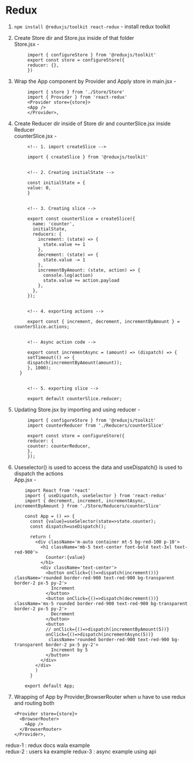 # Redux  

1. `npm install @reduxjs/toolkit react-redux` - install redux toolkit  
2. Create Store dir and Store.jsx inside of that folder  
Store.jsx -  

            import { configureStore } from '@reduxjs/toolkit'
            export const store = configureStore({
            reducer: {},
            })

4. Wrap the App component by Provider and Apply store in main.jsx -  

            import { store } from './Store/Store'
            import { Provider } from 'react-redux'
            <Provider store={store}>
            <App />
            </Provider>, 

6. Create Reducer dir inside of Store dir and counterSlice.jsx inside Reducer  
counterSlice.jsx -  


            <!-- 1. import createSlice -->
   
            import { createSlice } from '@reduxjs/toolkit'  


            <!-- 2. Creating initialState -->
   
            const initialState = {
            value: 0,
            }


            <!-- 3. Creating slice -->
   
            export const counterSlice = createSlice({
              name: 'counter',
              initialState,
              reducers: {
                increment: (state) => {
                  state.value += 1
                },
                decrement: (state) => {
                  state.value -= 1
                },
                incrementByAmount: (state, action) => {
                  console.log(action)
                  state.value += action.payload
                },
              },
            });


            <!-- 4. exporting actions -->
   
            export const { increment, decrement, incrementByAmount } = counterSlice.actions;  


            <!-- Async action code -->
   
            export const incrementAsync = (amount) => (dispatch) => {
            setTimeout(() => {
            dispatch(incrementByAmount(amount));
            }, 1000);
         }


            <!-- 5. exporting slice -->
   
            export default counterSlice.reducer;
   

8. Updating Store.jsx by importing and using reducer  -  

            import { configureStore } from '@reduxjs/toolkit'
            import counterReducer from './Reducers/counterSlice'

            export const store = configureStore({
            reducer: {
            counter: counterReducer,
            },
            });

10. Useselector() is used to access the data and useDispatch() is used to dispatch the actions  
App.jsx -  

            import React from 'react'
            import { useDispatch, useSelector } from 'react-redux'
            import { decrement, increment, incrementAsync, incrementByAmount } from './Store/Reducers/counterSlice'

            const App = () => {
              const {value}=useSelector(state=>state.counter);
              const dispatch=useDispatch();

              return (
                <div className='m-auto container mt-5 bg-red-100 p-10'>
                  <h1 className='mb-5 text-center font-bold text-3xl text-red-900'>
                    Counter:{value}
                  </h1>
                  <div className='text-center'>
                    <button onClick={()=>dispatch(increment())} className='rounded border-red-900 text-red-900 bg-transparent border-2 px-5 py-2'>
                      Increment
                    </button>
                    <button onClick={()=>dispatch(decrement())} className='mx-5 rounded border-red-900 text-red-900 bg-transparent border-2 px-5 py-2'>
                      Decrement
                    </button>
                    <button  
                    // onClick={()=>dispatch(incrementByAmount(5))}
                    onClick={()=>dispatch(incrementAsync(5))}
                     className='rounded border-red-900 text-red-900 bg-transparent border-2 px-5 py-2'>
                      Increment by 5
                    </button>
                  </div>
                </div>
                )
              }

            export default App;

11. Wrapping of App by Provider,BrowserRouter when u have to use redux and routing both  

        <Provider store={store}>  
          <BrowserRouter>
            <App />  
          </BrowserRouter>
        </Provider>,

redux-1 : redux docs wala example  
redux-2 : users ka example
redux-3 : async example using api  

<!-- Steps of redux toolkit -->
<!-- boiler plate -->
<!-- managing reducers,actions -->
<!-- useSelector -->
<!-- Async Actions -->
<!-- Combining multiple reducers -->

<!-- tool : redux devtool extension   -->

